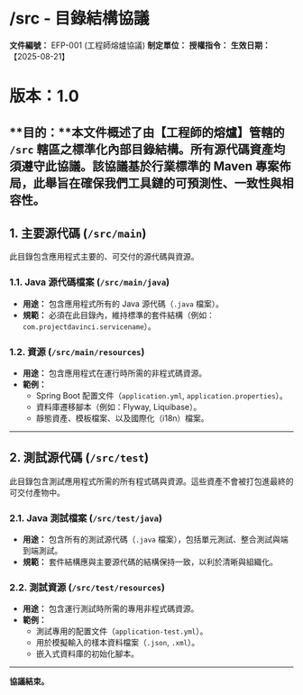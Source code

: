 # /src - 目錄結構協議
**文件編號：** EFP-001 (工程師熔爐協議)
**制定單位：**
**授權指令：**
**生效日期：**【2025-08-21】
# 版本：1.0
**目的：**本文件概述了由【工程師的熔爐】管轄的 `/src` 轄區之標準化內部目錄結構。所有源代碼資產均須遵守此協議。該協議基於行業標準的 Maven 專案佈局，此舉旨在確保我們工具鏈的可預測性、一致性與相容性。
---

## 1. 主要源代碼 (`/src/main`)

此目錄包含應用程式主要的、可交付的源代碼與資源。

### 1.1. Java 源代碼檔案 (`/src/main/java`)

*   **用途：** 包含應用程式所有的 Java 源代碼（`.java` 檔案）。
*   **規範：** 必須在此目錄內，維持標準的套件結構（例如：`com.projectdavinci.servicename`）。

### 1.2. 資源 (`/src/main/resources`)

*   **用途：** 包含應用程式在運行時所需的非程式碼資源。
*   **範例：**
    *   Spring Boot 配置文件（`application.yml`, `application.properties`）。
    *   資料庫遷移腳本（例如：Flyway, Liquibase）。
    *   靜態資產、模板檔案、以及國際化（i18n）檔案。

---

## 2. 測試源代碼 (`/src/test`)

此目錄包含測試應用程式所需的所有程式碼與資源。這些資產不會被打包進最終的可交付產物中。

### 2.1. Java 測試檔案 (`/src/test/java`)

*   **用途：** 包含所有的測試源代碼（`.java` 檔案），包括單元測試、整合測試與端到端測試。
*   **規範：** 套件結構應與主要源代碼的結構保持一致，以利於清晰與組織化。

### 2.2. 測試資源 (`/src/test/resources`)

*   **用途：** 包含運行測試時所需的專用非程式碼資源。
*   **範例：**
    *   測試專用的配置文件（`application-test.yml`）。
    *   用於模擬輸入的樣本資料檔案（`.json`, `.xml`）。
    *   嵌入式資料庫的初始化腳本。

---
**協議結束。**
